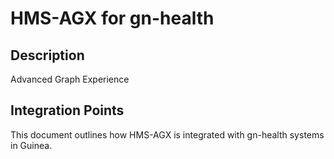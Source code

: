 # HMS-AGX for gn-health

## Description

Advanced Graph Experience

## Integration Points

This document outlines how HMS-AGX is integrated with gn-health systems in Guinea.
